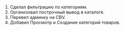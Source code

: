 1. Сделал фильтрацию по категориям.
2. Организовал построчный вывод в каталоге.
3. Перевел админку на CBV.
4. Добавил Просмотр и Создание категорий товаров.